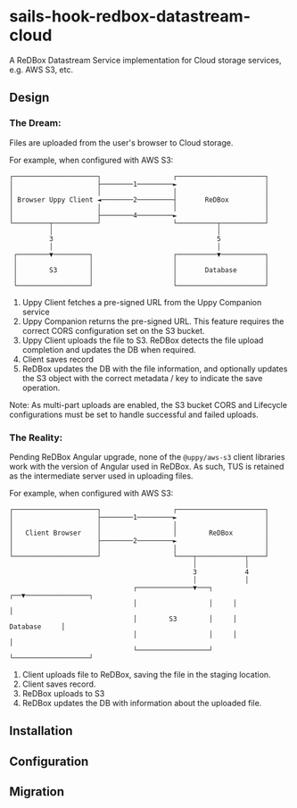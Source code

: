 # sails-hook-redbox-datastream-cloud
A ReDBox Datastream Service implementation for Cloud storage services, e.g. AWS S3, etc.

## Design

### The Dream:

Files are uploaded from the user's browser to Cloud storage. 

For example, when configured with AWS S3:
```
┌─────────────────────┐                  ┌──────────────────────┐
│                     ├────────1─────────►                      │
│                     │                  │                      │
│ Browser Uppy Client ◄────────2─────────┤       ReDBox         │
│                     │                  │                      │
│                     ├────────4─────────►                      │
└─────────┬───────────┘                  └──────────┬───────────┘
          │                                         │
          3                                         5
          │                                         │
 ┌────────▼─────────┐                    ┌──────────▼───────────┐
 │                  │                    │                      │
 │        S3        │                    │       Database       │
 │                  │                    │                      │
 └──────────────────┘                    └──────────────────────┘
```
1. Uppy Client fetches a pre-signed URL from the Uppy Companion service
2. Uppy Companion returns the pre-signed URL. This feature requires the correct CORS configuration set on the S3 bucket. 
3. Uppy Client uploads the file to S3. ReDBox detects the file upload completion and updates the DB when required. 
4. Client saves record
5. ReDBox updates the DB with the file information, and optionally updates the S3 object with the correct metadata / key to indicate the save operation.

Note: As multi-part uploads are enabled, the S3 bucket CORS and Lifecycle configurations must be set to handle successful and failed uploads.

### The Reality:

Pending ReDBox Angular upgrade, none of the `@uppy/aws-s3` client libraries work with the version of Angular used in ReDBox. As such, TUS is retained as the intermediate server used in uploading files.

For example, when configured with AWS S3:

```
┌─────────────────────┐                  ┌──────────────────────┐
│                     ├────────1─────────►                      │
│                     │                  │                      │
│   Client Browser    │                  │        ReDBox        │
│                     ├────────2─────────►                      │
│                     │                  │                      │
└─────────────────────┘                  └────┬────────────┬────┘
                                              │            │
                                              3            4
                                              │            │
                               ┌──────────────▼───┐     ┌──▼────────────────┐
                               │                  │     │                   │
                               │        S3        │     │      Database     │
                               │                  │     │                   │
                               └──────────────────┘     └───────────────────┘
```
1. Client uploads file to ReDBox, saving the file in the staging location.
2. Client saves record.
3. ReDBox uploads to S3
4. ReDBox updates the DB with information about the uploaded file.


## Installation

## Configuration

## Migration

